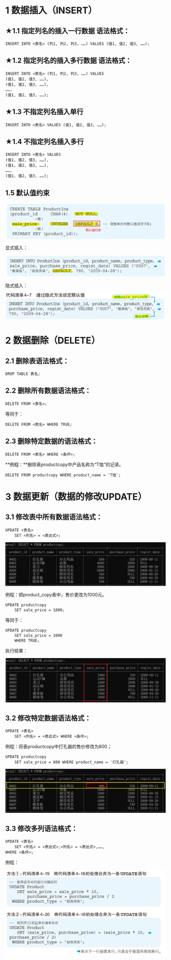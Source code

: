 # 1 数据插入（INSERT）

## ★1.1 指定列名的插入一行数据 语法格式：

```mysql
INSERT INTO <表名> (列1, 列2, 列3, ……) VALUES (值1, 值2, 值3, ……);
```
## ★1.2 指定列名的插入多行数据 语法格式：
```mysql
INSERT INTO <表名> (列1, 列2, 列3, ……) VALUES 
(值1, 值2, 值3, ……),
(值1, 值2, 值3, ……),
……,
(值1, 值2, 值3, ……);
```
## ★1.3 不指定列名插入单行
```mysql
INSERT INTO <表名> VALUES (值1, 值2, 值3, ……);
```
## ★1.4 不指定列名插入多行
```mysql
INSERT INTO <表名> VALUES 
(值1, 值2, 值3, ……),
(值1, 值2, 值3, ……),
……,
(值1, 值2, 值3, ……);
```
## 1.5 默认值约束

![image-20200417152311328](img/image-20200417152311328.png)

显式插入：

![image-20200417152513127](img/image-20200417152513127.png)

隐式插入：

![image-20200417152542710](img/image-20200417152542710.png)

# 2 数据删除（DELETE）

## 2.1 删除表语法格式：

```mysql
DROP TABLE 表名;
```

## 2.2 删除所有数据语法格式：

```mysql
DELETE FROM <表名>;
```
等同于：

```mysql
DELETE FROM <表名> WHERE TRUE;
```

## 2.3 删除特定数据的语法格式：

```mysql
DELETE FROM <表名> WHERE <条件>;
```

**例程：**删除表productcopy中产品名称为“T恤”的记录。

```mysql
DELETE FROM productcopy WHERE product_name = 'T恤';
```



# 3 数据更新（数据的修改UPDATE）

## 3.1 修改表中所有数据语法格式：

```mysql
UPDATE <表名> 
	SET <列名> = <表达式>;
```

![image-20200417160417688](img/image-20200417160417688.png)

例程：把product_copy表中，售价更改为1000元。

```mysql
UPDATE productcopy 
	SET sale_price = 1000;
```

等同于：
```mysql
UPDATE productcopy 
	SET sale_price = 1000
	WHERE TRUE;
```

执行结果：

![image-20200417160459222](img/image-20200417160459222.png)

## 3.2 修改特定数据语法格式：

```mysql
UPDATE <表名> 
	SET <列名> = <表达式> WHERE <条件>;
```

例程：将表productcopy中打孔器的售价修改为800；
```mysql
UPDATE productcopy 
	SET sale_price = 800 WHERE product_name = '打孔器';
```

![image-20200417160556370](img/image-20200417160556370.png)

## 3.3 修改多列语法格式：


```mysql
UPDATE <表名> 
	SET <列名> = <表达式>,<列名> = <表达式>,……,
WHERE <条件>;
```

例程：

![image-20200417160032027](img/image-20200417160032027.png)